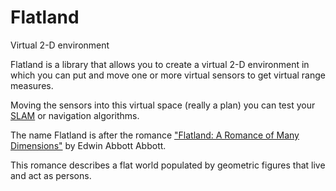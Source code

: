 # Flatland
Virtual 2-D environment

Flatland is a library that allows you to create a virtual 2-D environment in
which you can put and move one or more virtual sensors to get virtual range
measures.

Moving the sensors into this virtual space (really a plan) you can test your
[SLAM](https://en.wikipedia.org/wiki/Simultaneous_localization_and_mapping) 
or navigation algorithms.

The name Flatland is after the romance
["Flatland: A Romance of Many Dimensions"](https://en.wikipedia.org/wiki/Flatland)
by  Edwin Abbott Abbott.

This romance describes a flat world populated by geometric figures that live
and act as persons.
